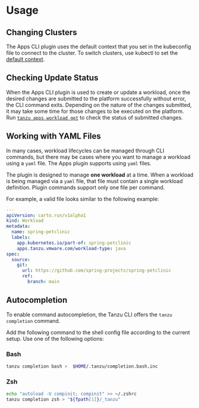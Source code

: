 # Usage

## <a id='changing-clusters'></a> Changing Clusters

The Apps CLI plugin uses the default context that you set in the kubeconfig file to connect to the cluster. To switch clusters, use kubectl to set the [default context](https://kubernetes.io/docs/tasks/access-application-cluster/configure-access-multiple-clusters/).


## <a id='checking-update-status'></a>Checking Update Status

When the Apps CLI plugin is used to create or update a workload, once the desired changes are submitted to the platform successfully without error, the CLI command exits. Depending on the nature of the changes submitted, it may take some time for those changes to be executed on the platform.
Run [`tanzu apps workload get`](command-reference/tanzu_apps_workload_get.md) to check the status of submitted changes.

## <a id='yaml-files'></a> Working with YAML Files

In many cases, workload lifecycles can be managed through CLI commands, but there may be cases where you want to manage a workload using a `yaml` file. The Apps plugin supports using `yaml` files. 

The plugin is designed to manage **one workload** at a time. When a workload is being managed via a `yaml` file, that file must contain a single workload definition. Plugin commands support only one file per command.

For example, a valid file looks similar to the following example:

```yaml
---
apiVersion: carto.run/v1alpha1
kind: Workload
metadata:
  name: spring-petclinic
  labels:
    app.kubernetes.io/part-of: spring-petclinic
    apps.tanzu.vmware.com/workload-type: java
spec:
  source:
    git:
      url: https://github.com/spring-projects/spring-petclinic
      ref:
        branch: main
```
## <a id='autocompletion'></a>Autocompletion

To enable command autocompletion, the Tanzu CLI offers the `tanzu completion` command.

Add the following command to the shell config file according to the current setup. Use one of the following options:

### Bash

```bash
tanzu completion bash >  $HOME/.tanzu/completion.bash.inc
```

### Zsh

```sh
echo "autoload -U compinit; compinit" >> ~/.zshrc
tanzu completion zsh > "${fpath[1]}/_tanzu"
```
